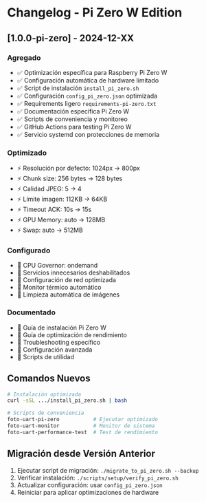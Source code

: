 # Changelog - Pi Zero W Edition

## [1.0.0-pi-zero] - 2024-12-XX

### Agregado
- ✅ Optimización específica para Raspberry Pi Zero W
- ✅ Configuración automática de hardware limitado
- ✅ Script de instalación `install_pi_zero.sh`
- ✅ Configuración `config_pi_zero.json` optimizada
- ✅ Requirements ligero `requirements-pi-zero.txt`
- ✅ Documentación específica Pi Zero W
- ✅ Scripts de conveniencia y monitoreo
- ✅ GitHub Actions para testing Pi Zero W
- ✅ Servicio systemd con protecciones de memoria

### Optimizado
- ⚡ Resolución por defecto: 1024px → 800px
- ⚡ Chunk size: 256 bytes → 128 bytes
- ⚡ Calidad JPEG: 5 → 4
- ⚡ Límite imagen: 112KB → 64KB
- ⚡ Timeout ACK: 10s → 15s
- ⚡ GPU Memory: auto → 128MB
- ⚡ Swap: auto → 512MB

### Configurado
- 🔧 CPU Governor: ondemand
- 🔧 Servicios innecesarios deshabilitados
- 🔧 Configuración de red optimizada
- 🔧 Monitor térmico automático
- 🔧 Limpieza automática de imágenes

### Documentado
- 📖 Guía de instalación Pi Zero W
- 📖 Guía de optimización de rendimiento
- 📖 Troubleshooting específico
- 📖 Configuración avanzada
- 📖 Scripts de utilidad

## Comandos Nuevos

```bash
# Instalación optimizada
curl -sSL .../install_pi_zero.sh | bash

# Scripts de conveniencia
foto-uart-pi-zero           # Ejecutar optimizado
foto-uart-monitor           # Monitor de sistema
foto-uart-performance-test  # Test de rendimiento
```

## Migración desde Versión Anterior

1. Ejecutar script de migración: `./migrate_to_pi_zero.sh --backup`
2. Verificar instalación: `./scripts/setup/verify_pi_zero.sh`
3. Actualizar configuración: usar `config_pi_zero.json`
4. Reiniciar para aplicar optimizaciones de hardware
